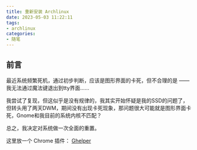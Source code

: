 ```yaml
---
title: 重新安装 Archlinux
date: 2023-05-03 11:22:11
tags:
- archlinux
categories:
- 随笔
---
```


## 前言
最近系统频繁死机，通过初步判断，应该是图形界面的卡死，但不合理的是 —— 我无法通过魔法键退出到tty界面……

我尝试了复现，但这似乎是没有规律的，我其实开始怀疑是我的SSD的问题了，但转头用了两天DWM，期间没有出现卡死现象，那问题很大可能就是图形界面卡死，Gnome和我目前的系统内核不匹配？

总之，我决定对系统做一次全面的重置。

这里放一个 Chrome 插件： [Ghelper](/download/Ghelper-v2.8.2.crx)
